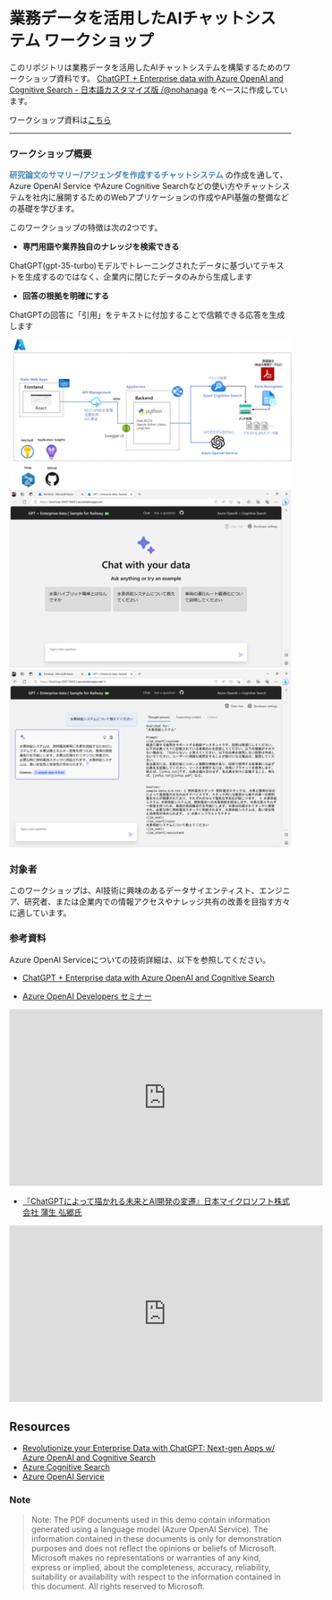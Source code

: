 # 業務データを活用したAIチャットシステム ワークショップ

このリポジトリは業務データを活用したAIチャットシステムを構築するためのワークショップ資料です。
[ChatGPT + Enterprise data with Azure OpenAI and Cognitive Search - 日本語カスタマイズ版 /@nohanaga](https://github.com/nohanaga/azure-search-openai-demo) をベースに作成しています。

ワークショップ資料は[こちら]()

---
### ワークショップ概要

 <span style="font-weight: bold; color: steelblue;"> 研究論文のサマリー/アジェンダを作成するチャットシステム</span> の作成を通して、Azure OpenAI Service やAzure Cognitive Searchなどの使い方やチャットシステムを社内に展開するためのWebアプリケーションの作成やAPI基盤の整備などの基礎を学びます。

このワークショップの特徴は次の2つです。

- **専門用語や業界独自のナレッジを検索できる**

ChatGPT(gpt-35-turbo)モデルでトレーニングされたデータに基づいてテキストを生成するのではなく、企業内に閉じたデータのみから生成します

- **回答の根拠を明確にする**

ChatGPTの回答に「引用」をテキストに付加することで信頼できる応答を生成します

![](docs/images/workshop-overview.png)
![](docs/images/swa23.png)
![](docs/images/swa26.png)

### 対象者
このワークショップは、AI技術に興味のあるデータサイエンティスト、エンジニア、研究者、または企業内での情報アクセスやナレッジ共有の改善を目指す方々に適しています。


### 参考資料

Azure OpenAI Serviceについての技術詳細は、以下を参照してください。

* [ChatGPT + Enterprise data with Azure OpenAI and Cognitive Search](https://github.com/nohanaga/azure-search-openai-demo)

* [Azure OpenAI Developers セミナー](https://www.youtube.com/watch?v=tFgqdHKsOME)
<iframe width="560" height="315" src="https://www.youtube.com/embed/tFgqdHKsOME" title="YouTube video player" frameborder="0" allow="accelerometer; autoplay; clipboard-write; encrypted-media; gyroscope; picture-in-picture; web-share" allowfullscreen></iframe>


* [『ChatGPTによって描かれる未来とAI開発の変遷』日本マイクロソフト株式会社 蒲生 弘郷氏](https://www.youtube.com/watch?v=l9fpxtz22JU) 
<iframe width="560" height="315" src="https://www.youtube.com/embed/l9fpxtz22JU" title="YouTube video player" frameborder="0" allow="accelerometer; autoplay; clipboard-write; encrypted-media; gyroscope; picture-in-picture; web-share" allowfullscreen></iframe><br>


## Resources

* [Revolutionize your Enterprise Data with ChatGPT: Next-gen Apps w/ Azure OpenAI and Cognitive Search](https://aka.ms/entgptsearchblog)
* [Azure Cognitive Search](https://learn.microsoft.com/azure/search/search-what-is-azure-search)
* [Azure OpenAI Service](https://learn.microsoft.com/azure/cognitive-services/openai/overview)

### Note
>Note: The PDF documents used in this demo contain information generated using a language model (Azure OpenAI Service). The information contained in these documents is only for demonstration purposes and does not reflect the opinions or beliefs of Microsoft. Microsoft makes no representations or warranties of any kind, express or implied, about the completeness, accuracy, reliability, suitability or availability with respect to the information contained in this document. All rights reserved to Microsoft.
